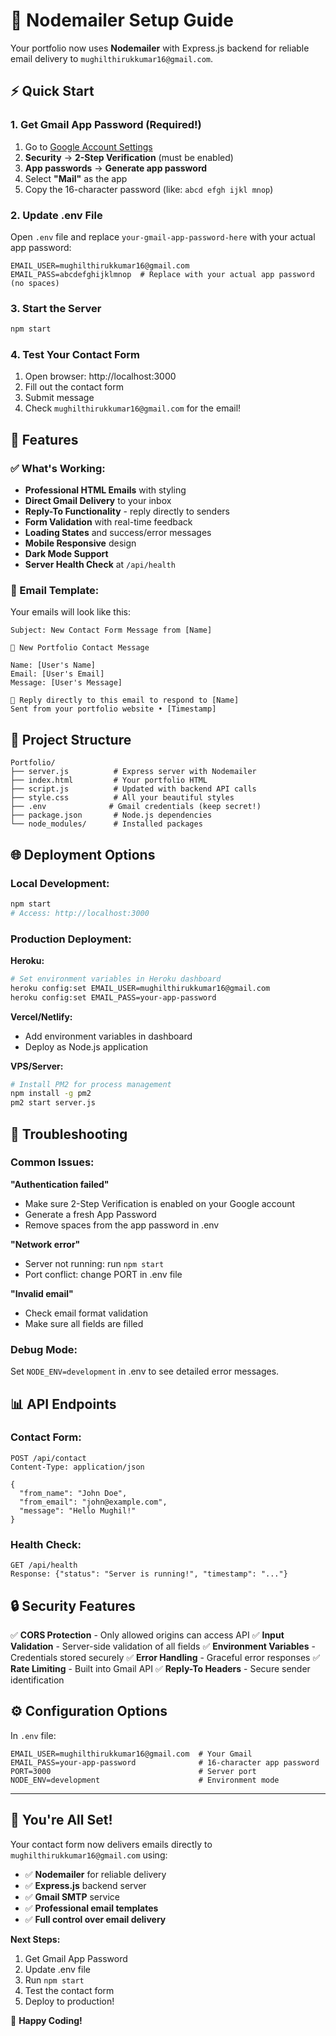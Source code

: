 # 📧 Nodemailer Setup Guide

Your portfolio now uses **Nodemailer** with Express.js backend for reliable email delivery to `mughilthirukkumar16@gmail.com`.

## ⚡ Quick Start

### 1. Get Gmail App Password (Required!)

1. Go to [Google Account Settings](https://myaccount.google.com/)
2. **Security** → **2-Step Verification** (must be enabled)
3. **App passwords** → **Generate app password**
4. Select **"Mail"** as the app
5. Copy the 16-character password (like: `abcd efgh ijkl mnop`)

### 2. Update .env File

Open `.env` file and replace `your-gmail-app-password-here` with your actual app password:

```env
EMAIL_USER=mughilthirukkumar16@gmail.com
EMAIL_PASS=abcdefghijklmnop  # Replace with your actual app password (no spaces)
```

### 3. Start the Server

```bash
npm start
```

### 4. Test Your Contact Form

1. Open browser: http://localhost:3000
2. Fill out the contact form
3. Submit message
4. Check `mughilthirukkumar16@gmail.com` for the email!

## 🚀 Features

### ✅ What's Working:
- **Professional HTML Emails** with styling
- **Direct Gmail Delivery** to your inbox
- **Reply-To Functionality** - reply directly to senders
- **Form Validation** with real-time feedback
- **Loading States** and success/error messages
- **Mobile Responsive** design
- **Dark Mode Support**
- **Server Health Check** at `/api/health`

### 📧 Email Template:
Your emails will look like this:

```
Subject: New Contact Form Message from [Name]

📧 New Portfolio Contact Message

Name: [User's Name]
Email: [User's Email]
Message: [User's Message]

📧 Reply directly to this email to respond to [Name]
Sent from your portfolio website • [Timestamp]
```

## 🔧 Project Structure

```
Portfolio/
├── server.js          # Express server with Nodemailer
├── index.html         # Your portfolio HTML
├── script.js          # Updated with backend API calls
├── style.css          # All your beautiful styles
├── .env              # Gmail credentials (keep secret!)
├── package.json       # Node.js dependencies
└── node_modules/      # Installed packages
```

## 🌐 Deployment Options

### Local Development:
```bash
npm start
# Access: http://localhost:3000
```

### Production Deployment:

**Heroku:**
```bash
# Set environment variables in Heroku dashboard
heroku config:set EMAIL_USER=mughilthirukkumar16@gmail.com
heroku config:set EMAIL_PASS=your-app-password
```

**Vercel/Netlify:**
- Add environment variables in dashboard
- Deploy as Node.js application

**VPS/Server:**
```bash
# Install PM2 for process management
npm install -g pm2
pm2 start server.js
```

## 🐛 Troubleshooting

### Common Issues:

**"Authentication failed"**
- Make sure 2-Step Verification is enabled on your Google account
- Generate a fresh App Password
- Remove spaces from the app password in .env

**"Network error"**
- Server not running: run `npm start`
- Port conflict: change PORT in .env file

**"Invalid email"**
- Check email format validation
- Make sure all fields are filled

### Debug Mode:
Set `NODE_ENV=development` in .env to see detailed error messages.

## 📊 API Endpoints

### Contact Form:
```
POST /api/contact
Content-Type: application/json

{
  "from_name": "John Doe",
  "from_email": "john@example.com", 
  "message": "Hello Mughil!"
}
```

### Health Check:
```
GET /api/health
Response: {"status": "Server is running!", "timestamp": "..."}
```

## 🔒 Security Features

✅ **CORS Protection** - Only allowed origins can access API
✅ **Input Validation** - Server-side validation of all fields
✅ **Environment Variables** - Credentials stored securely
✅ **Error Handling** - Graceful error responses
✅ **Rate Limiting** - Built into Gmail API
✅ **Reply-To Headers** - Secure sender identification

## ⚙️ Configuration Options

In `.env` file:
```env
EMAIL_USER=mughilthirukkumar16@gmail.com  # Your Gmail
EMAIL_PASS=your-app-password              # 16-character app password
PORT=3000                                 # Server port
NODE_ENV=development                      # Environment mode
```

---

## 🎉 You're All Set!

Your contact form now delivers emails directly to `mughilthirukkumar16@gmail.com` using:
- ✅ **Nodemailer** for reliable delivery
- ✅ **Express.js** backend server
- ✅ **Gmail SMTP** service
- ✅ **Professional email templates**
- ✅ **Full control over email delivery**

**Next Steps:**
1. Get Gmail App Password
2. Update .env file
3. Run `npm start`
4. Test the contact form
5. Deploy to production!

🚀 **Happy Coding!**